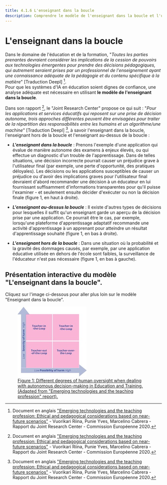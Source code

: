 ```yaml
---
title: 4.1.6 L'enseignant dans la boucle
description: Comprendre le modèle de l'enseignant dans la boucle et l'utiliser comme un outil pour promouvoir "les utilisateurs aux commandes" pour les systèmes d'IA en éducation.
---
```

# L'enseignant dans la boucle

Dans le domaine de l'éducation et de la formation, "*Toutes les parties prenantes devraient considérer les implications de la cession de pouvoirs aux technologies émergentes pour prendre des décisions pédagogiques, qui autrement seraient prises par un professionnel de l'enseignement ayant une connaissance adéquate de la pédagogie et du contenu spécifique à la matière*" [Traduction Deepl] [^1].  
Pour que les systèmes d'IA en éducation soient dignes de confiance, une analyse adéquate est nécessaire en utilisant **le modèle de l'enseignant dans la boucle**.

Dans son rapport [^1], le "Joint Research Center" propose ce qui suit : "*Pour les applications et services éducatifs qui reposent sur une prise de décision autonome, trois approches différentes peuvent être envisagées pour traiter de la répartition des responsabilités entre les humains et un algorithme/une machine*" [Traduction Deepl] [^1], à savoir l'enseignant dans la boucle, l'enseignant hors de la boucle et l'enseignant au-dessus de la boucle :

- ***L'enseignant dans la boucle*** : Prenons l'exemple d'une application qui évalue de manière autonome des examens à enjeux élevés, ou qui effectue un diagnostic d'un trouble de l'apprentissage. Dans de telles situations, une décision incorrecte pourrait causer un préjudice grave à l'utilisateur final (par exemple, une perte d'opportunité, des pratiques déloyales). Les décisions ou les applications susceptibles de causer un préjudice ou d'avoir des implications graves pour l'utilisateur final devraient d'abord recommander une décision à un éducateur en lui fournissant suffisamment d'informations transparentes pour qu'il puisse l'examiner - et seulement ensuite décider d'exécuter ou non la décision finale (figure 1, en haut à droite).

- ***L'enseignant au-dessus la boucle*** : Il existe d'autres types de décisions pour lesquelles il suffit qu'un enseignant garde un aperçu de la décision prise par une application. Ce pourrait être le cas, par exemple, lorsqu'une plateforme d'apprentissage adaptatif recommande une activité d'apprentissage à un apprenant pour atteindre un résultat d'apprentissage souhaité (figure 1, en bas à droite).

- ***L'enseignant hors de la boucle*** : Dans une situation où la probabilité et la gravité des dommages causés, par exemple, par une application éducative utilisée en dehors de l'école sont faibles, la surveillance de l'éducateur n'est pas nécessaire (figure 1, en bas à gauche).

## Présentation interactive du modèle "L'enseignant dans la boucle".
Cliquez sur l'image ci-dessous pour aller plus loin sur le modèle "Enseignant dans la boucle".

<a href="https://view.genial.ly/6336f61021d012001891e5f2" target="_blank">
<figure>
  <img src="Images/Teacher-in-the-Loop.jpeg" alt="Teacher in the Loop Model representation" />
  <figcaption>Figure 1: Different degrees of human oversight when dealing with autonomous decision-making in Education and Training. (Adapted from "Emerging technologies and the teaching profession" report).</figcaption>
</figure></a>  

[^1]: Document en anglais ["Emerging technologies and the teaching profession: Ethical and pedagogical considerations based on near-future scenarios"](https://publications.jrc.ec.europa.eu/repository/handle/JRC120183) - Vuorikari Riina, Punie Yves, Marcelino Cabrera - Rapport du Joint Research Center - Commission Européenne 2020.
